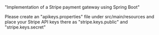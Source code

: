 "Implementation of a Stripe payment gateway using Spring Boot" 

Please create an "apikeys.properties" file under src/main/resources and place your Stripe API keys there as "stripe.keys.public" and "stripe.keys.secret"
